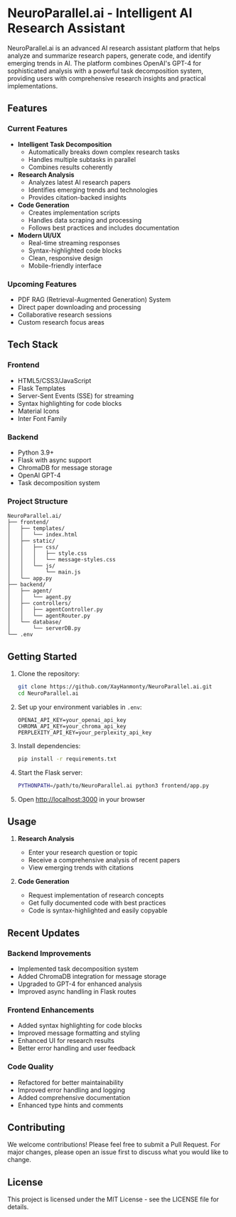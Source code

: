 # NeuroParallel.ai - Intelligent AI Research Assistant

NeuroParallel.ai is an advanced AI research assistant platform that helps analyze and summarize research papers, generate code, and identify emerging trends in AI. The platform combines OpenAI's GPT-4 for sophisticated analysis with a powerful task decomposition system, providing users with comprehensive research insights and practical implementations.

## Features

### Current Features
- **Intelligent Task Decomposition**
  - Automatically breaks down complex research tasks
  - Handles multiple subtasks in parallel
  - Combines results coherently
- **Research Analysis**
  - Analyzes latest AI research papers
  - Identifies emerging trends and technologies
  - Provides citation-backed insights
- **Code Generation**
  - Creates implementation scripts
  - Handles data scraping and processing
  - Follows best practices and includes documentation
- **Modern UI/UX**
  - Real-time streaming responses
  - Syntax-highlighted code blocks
  - Clean, responsive design
  - Mobile-friendly interface

### Upcoming Features
- PDF RAG (Retrieval-Augmented Generation) System
- Direct paper downloading and processing
- Collaborative research sessions
- Custom research focus areas

## Tech Stack

### Frontend
- HTML5/CSS3/JavaScript
- Flask Templates
- Server-Sent Events (SSE) for streaming
- Syntax highlighting for code blocks
- Material Icons
- Inter Font Family

### Backend
- Python 3.9+
- Flask with async support
- ChromaDB for message storage
- OpenAI GPT-4
- Task decomposition system

### Project Structure
```
NeuroParallel.ai/
├── frontend/
│   ├── templates/
│   │   └── index.html
│   ├── static/
│   │   ├── css/
│   │   │   ├── style.css
│   │   │   └── message-styles.css
│   │   └── js/
│   │       └── main.js
│   └── app.py
├── backend/
│   ├── agent/
│   │   └── agent.py
│   ├── controllers/
│   │   ├── agentController.py
│   │   └── agentRouter.py
│   └── database/
│       └── serverDB.py
└── .env
```

## Getting Started

1. Clone the repository:
   ```bash
   git clone https://github.com/XayHanmonty/NeuroParallel.ai.git
   cd NeuroParallel.ai
   ```

2. Set up your environment variables in `.env`:
   ```
   OPENAI_API_KEY=your_openai_api_key
   CHROMA_API_KEY=your_chroma_api_key
   PERPLEXITY_API_KEY=your_perplexity_api_key
   ```

3. Install dependencies:
   ```bash
   pip install -r requirements.txt
   ```

4. Start the Flask server:
   ```bash
   PYTHONPATH=/path/to/NeuroParallel.ai python3 frontend/app.py
   ```

5. Open [http://localhost:3000](http://localhost:3000) in your browser

## Usage

1. **Research Analysis**
   - Enter your research question or topic
   - Receive a comprehensive analysis of recent papers
   - View emerging trends with citations

2. **Code Generation**
   - Request implementation of research concepts
   - Get fully documented code with best practices
   - Code is syntax-highlighted and easily copyable

## Recent Updates

### Backend Improvements
- Implemented task decomposition system
- Added ChromaDB integration for message storage
- Upgraded to GPT-4 for enhanced analysis
- Improved async handling in Flask routes

### Frontend Enhancements
- Added syntax highlighting for code blocks
- Improved message formatting and styling
- Enhanced UI for research results
- Better error handling and user feedback

### Code Quality
- Refactored for better maintainability
- Improved error handling and logging
- Added comprehensive documentation
- Enhanced type hints and comments

## Contributing

We welcome contributions! Please feel free to submit a Pull Request. For major changes, please open an issue first to discuss what you would like to change.

## License

This project is licensed under the MIT License - see the LICENSE file for details.
